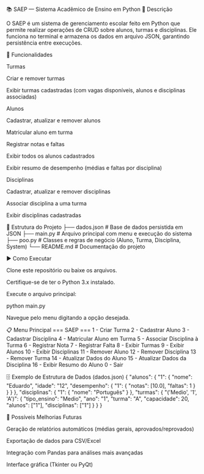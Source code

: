 📚 SAEP — Sistema Acadêmico de Ensino em Python
📝 Descrição

O SAEP é um sistema de gerenciamento escolar feito em Python que permite realizar operações de CRUD sobre alunos, turmas e disciplinas.
Ele funciona no terminal e armazena os dados em arquivo JSON, garantindo persistência entre execuções.

🚀 Funcionalidades

Turmas

Criar e remover turmas

Exibir turmas cadastradas (com vagas disponíveis, alunos e disciplinas associadas)

Alunos

Cadastrar, atualizar e remover alunos

Matricular aluno em turma

Registrar notas e faltas

Exibir todos os alunos cadastrados

Exibir resumo de desempenho (médias e faltas por disciplina)

Disciplinas

Cadastrar, atualizar e remover disciplinas

Associar disciplina a uma turma

Exibir disciplinas cadastradas

📂 Estrutura do Projeto
├── dados.json        # Base de dados persistida em JSON
├── main.py           # Arquivo principal com menu e execução do sistema
├── poo.py            # Classes e regras de negócio (Aluno, Turma, Disciplina, System)
└── README.md         # Documentação do projeto

▶️ Como Executar

Clone este repositório ou baixe os arquivos.

Certifique-se de ter o Python 3.x instalado.

Execute o arquivo principal:

python main.py


Navegue pelo menu digitando a opção desejada.

📋 Menu Principal
=== SAEP ===
1 - Criar Turma
2 - Cadastrar Aluno
3 - Cadastrar Disciplina
4 - Matricular Aluno em Turma
5 - Associar Disciplina à Turma
6 - Registrar Nota
7 - Registrar Falta
8 - Exibir Turmas
9 - Exibir Alunos
10 - Exibir Disciplinas
11 - Remover Aluno
12 - Remover Disciplina
13 - Remover Turma
14 - Atualizar Dados do Aluno
15 - Atualizar Dados da Disciplina
16 - Exibir Resumo do Aluno
0 - Sair

🗄️ Exemplo de Estrutura de Dados (dados.json)
{
    "alunos": {
        "1": {
            "nome": "Eduardo",
            "idade": "12",
            "desempenho": {
                "1": {
                    "notas": [10.0],
                    "faltas": 1
                }
            }
        }
    },
    "disciplinas": {
        "1": {
            "nome": "Português"
        }
    },
    "turmas": {
        "('Medio', '1', 'A')": {
            "tipo_ensino": "Medio",
            "ano": "1",
            "turma": "A",
            "capacidade": 20,
            "alunos": ["1"],
            "disciplinas": ["1"]
        }
    }
}

🔮 Possíveis Melhorias Futuras

Geração de relatórios automáticos (médias gerais, aprovados/reprovados)

Exportação de dados para CSV/Excel

Integração com Pandas para análises mais avançadas

Interface gráfica (Tkinter ou PyQt)
